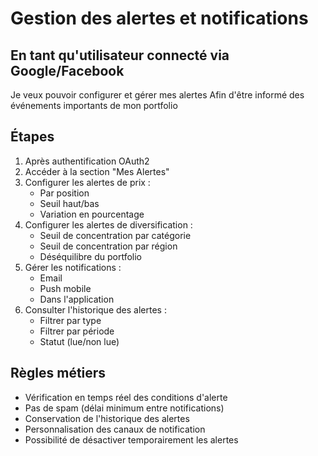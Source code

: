 # Gestion des alertes et notifications

## En tant qu'utilisateur connecté via Google/Facebook
Je veux pouvoir configurer et gérer mes alertes
Afin d'être informé des événements importants de mon portfolio

## Étapes
1. Après authentification OAuth2
2. Accéder à la section "Mes Alertes"
3. Configurer les alertes de prix :
   - Par position
   - Seuil haut/bas
   - Variation en pourcentage
4. Configurer les alertes de diversification :
   - Seuil de concentration par catégorie
   - Seuil de concentration par région
   - Déséquilibre du portfolio
5. Gérer les notifications :
   - Email
   - Push mobile
   - Dans l'application
6. Consulter l'historique des alertes :
   - Filtrer par type
   - Filtrer par période
   - Statut (lue/non lue)

## Règles métiers
- Vérification en temps réel des conditions d'alerte
- Pas de spam (délai minimum entre notifications)
- Conservation de l'historique des alertes
- Personnalisation des canaux de notification
- Possibilité de désactiver temporairement les alertes 